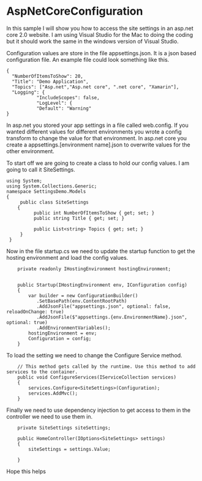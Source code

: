 # AspNetCoreConfiguration
In this sample I will show you how to access the site settings in an asp.net core 2.0 website.  I am using Visual Studio for the Mac to doing the coding but it should work the same in the windows version of Visual Studio.

Configuration values are store in the file appsettings.json.   It is a json based configuration file.  An example file could look something like this.

    {
      "NumberOfItemsToShow": 20,
      "Title": "Demo Application",
      "Topics": ["Asp.net","Asp.net core", ".net core", "Xamarin"],
      "Logging": {
               "IncludeScopes": false,
               "LogLevel": {
               "Default": "Warning"
    }

In asp.net you stored your app settings in a file called web.config.  If you wanted different values for different environments you wrote a config transform to change the value for that environment.  In asp.net core you create a appsettings.[environment name].json to overwrite values for the other environment.


To start off we are going to create a class to hold our config values.  I am going to call it SiteSettings.

    using System;
    using System.Collections.Generic;
    namespace SettingsDemo.Models
    {
         public class SiteSettings
        {
              public int NumberOfItemsToShow { get; set; }
              public string Title { get; set; }

              public List<string> Topics { get; set; }
         }
     } 

Now in the file startup.cs we need to update the startup function to get the hosting environment and load the config values.

        private readonly IHostingEnvironment hostingEnvironment;


        public Startup(IHostingEnvironment env, IConfiguration config)
        {
            var builder = new ConfigurationBuilder()
               .SetBasePath(env.ContentRootPath)
               .AddJsonFile("appsettings.json", optional: false, reloadOnChange: true)
               .AddJsonFile($"appsettings.{env.EnvironmentName}.json", optional: true)
               .AddEnvironmentVariables(); 
            hostingEnvironment = env;
            Configuration = config;
        } 

To load the setting we need to change the Configure Service method.


        // This method gets called by the runtime. Use this method to add services to the container.
        public void ConfigureServices(IServiceCollection services)
        {
            services.Configure<SiteSettings>(Configuration);
            services.AddMvc();
        } 

Finally we need to use dependency injection to get access to them in the controller we need to use them in.


        private SiteSettings siteSettings;

        public HomeController(IOptions<SiteSettings> settings)
        {
            siteSettings = settings.Value;
            
        } 

Hope this helps

